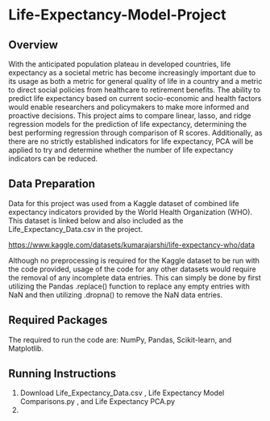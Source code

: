 # Life-Expectancy-Model-Project

## Overview
With the anticipated population plateau in developed countries, life expectancy as a societal metric has become increasingly important due to its usage as both a metric for general quality of life in a country and a metric to direct social policies from healthcare to retirement benefits. The ability to predict life expectancy based on current socio-economic and health factors would enable researchers and policymakers to make more informed and proactive decisions. This project aims to compare linear, lasso, and ridge regression models for the prediction of life expectancy, determining the best performing regression through comparison of R scores. Additionally, as there are no strictly established indicators for life expectancy, PCA will be applied to try and determine whether the number of life expectancy indicators can be reduced.

## Data Preparation
Data for this project was used from a Kaggle dataset of combined life expectancy indicators provided by the World Health Organization (WHO). This dataset is linked below and also included as the Life_Expectancy_Data.csv in the project.

https://www.kaggle.com/datasets/kumarajarshi/life-expectancy-who/data

Although no preprocessing is required for the Kaggle dataset to be run with the code provided, usage of the code for any other datasets would require the removal of any incomplete data entries. This can simply be done by first utilizing the Pandas .replace() function to replace any empty entries with NaN and then utilizing .dropna() to remove the NaN data entries. 

## Required Packages 
The required to run the code are: NumPy, Pandas, Scikit-learn, and Matplotlib. 

## Running Instructions
1. Download Life_Expectancy_Data.csv , Life Expectancy Model Comparisons.py , and Life Expectancy PCA.py
2. 
